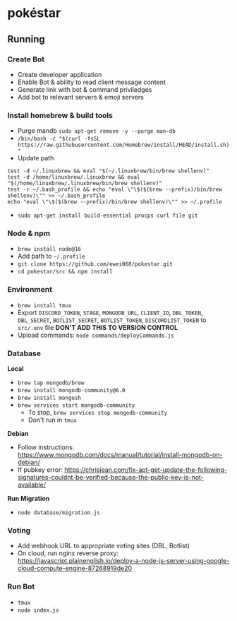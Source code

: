 # pokéstar

## Running

### Create Bot

* Create developer application
* Enable Bot & ability to read client message content
* Generate link with bot & command priviledges
* Add bot to relevant servers & emoji servers

### Install homebrew & build tools

* Purge mandb `sudo apt-get remove -y --purge man-db`
* `/bin/bash -c "$(curl -fsSL https://raw.githubusercontent.com/Homebrew/install/HEAD/install.sh)"`
* Update path
```
test -d ~/.linuxbrew && eval "$(~/.linuxbrew/bin/brew shellenv)"
test -d /home/linuxbrew/.linuxbrew && eval "$(/home/linuxbrew/.linuxbrew/bin/brew shellenv)"
test -r ~/.bash_profile && echo "eval \"\$($(brew --prefix)/bin/brew shellenv)\"" >> ~/.bash_profile
echo "eval \"\$($(brew --prefix)/bin/brew shellenv)\"" >> ~/.profile
```
* `sudo apt-get install build-essential procps curl file git`

### Node & npm

* `brew install node@16`
* Add path to `~/.profile`
* `git clone https://github.com/ewei068/pokestar.git`
* `cd pokestar/src && npm install`

### Environment

* `brew install tmux`
* Export `DISCORD_TOKEN`, `STAGE`, `MONGODB_URL`, `CLIENT_ID`, `DBL_TOKEN`, `DBL_SECRET`, `BOTLIST_SECRET`, `BOTLIST_TOKEN`, `DISCORDLIST_TOKEN` to `src/.env` file **DON'T ADD THIS TO VERSION CONTROL**
* Upload commands: `node commands/deployCommands.js`

### Database

**Local**

* `brew tap mongodb/brew`
* `brew install mongodb-community@6.0`
* `brew install mongosh`
* `brew services start mongodb-community`
    * To stop, `brew services stop mongodb-community`
    * Don't run in `tmux`

**Debian**

* Follow instructions: https://www.mongodb.com/docs/manual/tutorial/install-mongodb-on-debian/
* If pubkey error: https://chrisjean.com/fix-apt-get-update-the-following-signatures-couldnt-be-verified-because-the-public-key-is-not-available/

**Run Migration**

* `node database/migration.js`

### Voting

* Add webhook URL to appropriate voting sites (DBL, Botlist)
* On cloud, run nginx reverse proxy: https://javascript.plainenglish.io/deploy-a-node-js-server-using-google-cloud-compute-engine-87268919de20

### Run Bot

* `tmux`
* `node index.js`
